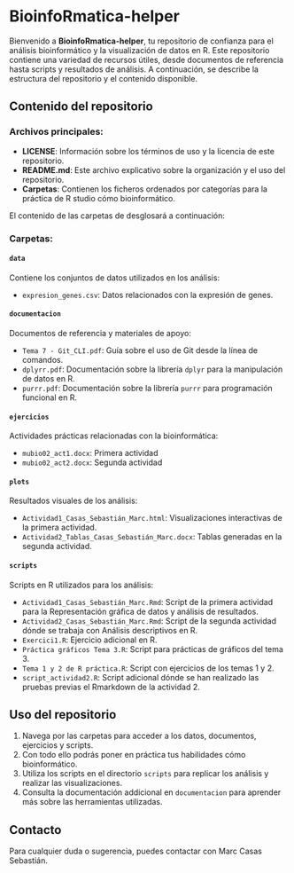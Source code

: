 # BioinfoRmatica-helper

Bienvenido a **BioinfoRmatica-helper**, tu repositorio de confianza para el análisis bioinformático y la visualización de datos en R. Este repositorio contiene una variedad de recursos útiles, desde documentos de referencia hasta scripts y resultados de análisis. A continuación, se describe la estructura del repositorio y el contenido disponible.

## Contenido del repositorio

### Archivos principales:
- **LICENSE**: Información sobre los términos de uso y la licencia de este repositorio.
- **README.md**: Este archivo explicativo sobre la organización y el uso del repositorio.
- **Carpetas**: Contienen los ficheros ordenados por categorías para la práctica de R studio cómo bioinformático. 

El contenido de las carpetas de desglosará a continuación: 

### Carpetas:

#### `data`
Contiene los conjuntos de datos utilizados en los análisis:
- `expresion_genes.csv`: Datos relacionados con la expresión de genes.

#### `documentacion`
Documentos de referencia y materiales de apoyo:
- `Tema 7 - Git_CLI.pdf`: Guía sobre el uso de Git desde la línea de comandos.
- `dplyrr.pdf`: Documentación sobre la librería `dplyr` para la manipulación de datos en R.
- `purrr.pdf`: Documentación sobre la librería `purrr` para programación funcional en R.

#### `ejercicios`
Actividades prácticas relacionadas con la bioinformática:
- `mubio02_act1.docx`: Primera actividad
- `mubio02_act2.docx`: Segunda actividad

#### `plots`
Resultados visuales de los análisis:
- `Actividad1_Casas_Sebastián_Marc.html`: Visualizaciones interactivas de la primera actividad.
- `Actividad2_Tablas_Casas_Sebastián_Marc.docx`: Tablas generadas en la segunda actividad.

#### `scripts`
Scripts en R utilizados para los análisis:
- `Actividad1_Casas_Sebastián_Marc.Rmd`: Script de la primera actividad para la Representación gráfica de datos y análisis de resultados.
- `Actividad2_Casas_Sebastián_Marc.Rmd`: Script de la segunda actividad dónde se trabaja con Análisis descriptivos en R.
- `Exercici1.R`: Ejercicio adicional en R.
- `Práctica gráficos Tema 3.R`: Script para prácticas de gráficos del tema 3.
- `Tema 1 y 2 de R práctica.R`: Script con ejercicios de los temas 1 y 2.
- `script_actividad2.R`: Script adicional dónde se han realizado las pruebas previas el Rmarkdown de la actividad 2.

## Uso del repositorio
1. Navega por las carpetas para acceder a los datos, documentos, ejercicios y scripts.
2. Con todo ello podrás poner en práctica tus habilidades cómo bioinformático.
3. Utiliza los scripts en el directorio `scripts` para replicar los análisis y realizar las visualizaciones.
3. Consulta la documentación addicional en `documentacion` para aprender más sobre las herramientas utilizadas.

## Contacto
Para cualquier duda o sugerencia, puedes contactar con Marc Casas Sebastián.



